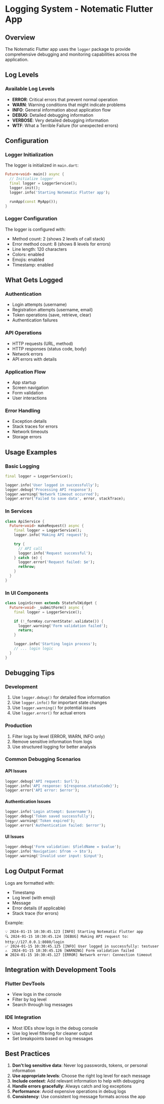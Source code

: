 # Logging System - Notematic Flutter App

## Overview
The Notematic Flutter app uses the `logger` package to provide comprehensive debugging and monitoring capabilities across the application.

## Log Levels

### Available Log Levels
- **ERROR**: Critical errors that prevent normal operation
- **WARN**: Warning conditions that might indicate problems
- **INFO**: General information about application flow
- **DEBUG**: Detailed debugging information
- **VERBOSE**: Very detailed debugging information
- **WTF**: What a Terrible Failure (for unexpected errors)

## Configuration

### Logger Initialization
The logger is initialized in `main.dart`:

```dart
Future<void> main() async {
  // Initialize logger
  final logger = LoggerService();
  logger.init();
  logger.info('Starting Notematic Flutter app');
  
  runApp(const MyApp());
}
```

### Logger Configuration
The logger is configured with:
- Method count: 2 (shows 2 levels of call stack)
- Error method count: 8 (shows 8 levels for errors)
- Line length: 120 characters
- Colors: enabled
- Emojis: enabled
- Timestamp: enabled

## What Gets Logged

### Authentication
- Login attempts (username)
- Registration attempts (username, email)
- Token operations (save, retrieve, clear)
- Authentication failures

### API Operations
- HTTP requests (URL, method)
- HTTP responses (status code, body)
- Network errors
- API errors with details

### Application Flow
- App startup
- Screen navigation
- Form validation
- User interactions

### Error Handling
- Exception details
- Stack traces for errors
- Network timeouts
- Storage errors

## Usage Examples

### Basic Logging
```dart
final logger = LoggerService();

logger.info('User logged in successfully');
logger.debug('Processing API response');
logger.warning('Network timeout occurred');
logger.error('Failed to save data', error, stackTrace);
```

### In Services
```dart
class ApiService {
  Future<void> makeRequest() async {
    final logger = LoggerService();
    logger.info('Making API request');
    
    try {
      // API call
      logger.info('Request successful');
    } catch (e) {
      logger.error('Request failed: $e');
      rethrow;
    }
  }
}
```

### In UI Components
```dart
class LoginScreen extends StatefulWidget {
  Future<void> _submitForm() async {
    final logger = LoggerService();
    
    if (!_formKey.currentState!.validate()) {
      logger.warning('Form validation failed');
      return;
    }
    
    logger.info('Starting login process');
    // ... login logic
  }
}
```

## Debugging Tips

### Development
1. Use `logger.debug()` for detailed flow information
2. Use `logger.info()` for important state changes
3. Use `logger.warning()` for potential issues
4. Use `logger.error()` for actual errors

### Production
1. Filter logs by level (ERROR, WARN, INFO only)
2. Remove sensitive information from logs
3. Use structured logging for better analysis

### Common Debugging Scenarios

#### API Issues
```dart
logger.debug('API request: $url');
logger.info('API response: ${response.statusCode}');
logger.error('API error: $error');
```

#### Authentication Issues
```dart
logger.info('Login attempt: $username');
logger.debug('Token saved successfully');
logger.warning('Token expired');
logger.error('Authentication failed: $error');
```

#### UI Issues
```dart
logger.debug('Form validation: $fieldName = $value');
logger.info('Navigation: $from -> $to');
logger.warning('Invalid user input: $input');
```

## Log Output Format

Logs are formatted with:
- Timestamp
- Log level (with emoji)
- Message
- Error details (if applicable)
- Stack trace (for errors)

Example:
```
💡 2024-01-15 10:30:45.123 [INFO] Starting Notematic Flutter app
🔍 2024-01-15 10:30:45.124 [DEBUG] Making API request to: http://127.0.0.1:8080/login
✅ 2024-01-15 10:30:45.125 [INFO] User logged in successfully: testuser
⚠️  2024-01-15 10:30:45.126 [WARNING] Form validation failed
❌ 2024-01-15 10:30:45.127 [ERROR] Network error: Connection timeout
```

## Integration with Development Tools

### Flutter DevTools
- View logs in the console
- Filter by log level
- Search through log messages

### IDE Integration
- Most IDEs show logs in the debug console
- Use log level filtering for cleaner output
- Set breakpoints based on log messages

## Best Practices

1. **Don't log sensitive data**: Never log passwords, tokens, or personal information
2. **Use appropriate levels**: Choose the right log level for each message
3. **Include context**: Add relevant information to help with debugging
4. **Handle errors gracefully**: Always catch and log exceptions
5. **Performance**: Avoid expensive operations in debug logs
6. **Consistency**: Use consistent log message formats across the app 